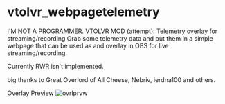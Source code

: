 # vtolvr_webpagetelemetry
I'M NOT A PROGRAMMER.
VTOLVR MOD (attempt): Telemetry overlay for streaming/recording
Grab some telemetry data and put them in a simple webpage that can be used as and overlay in OBS for live streaming/recording. 

Currently RWR isn't implemented.

big thanks to Great Overlord of All Cheese, Nebriv, ierdna100 and others. 

Overlay Preview
![ovrlprvw](https://user-images.githubusercontent.com/39417988/168946421-c2bad5db-853b-4f03-96fa-50db08d3d656.png)

